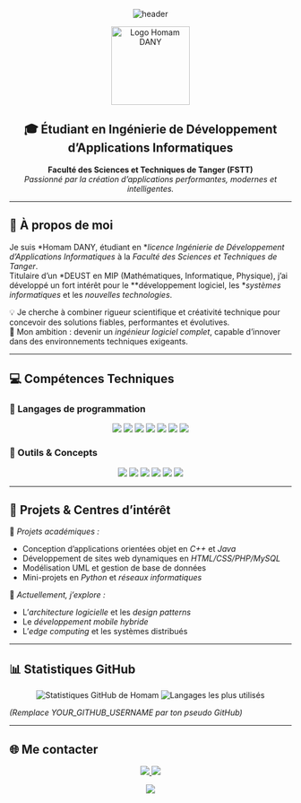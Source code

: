 <!-- HEADER -->
<p align="center">
  <img src="https://capsule-render.vercel.app/api?type=waving&color=0:00b4db,100:0083b0&height=200&section=header&text=👋%20Bienvenue%20sur%20le%20profil%20de%20Homam%20DANY&fontSize=30&fontColor=ffffff&fontAlignY=35" alt="header"/>
</p>

<!-- LOGO PERSONNALISÉ -->
<p align="center">
  <img src="https://img.logoipsum.com/298.svg" width="140" alt="Logo Homam DANY"/>
</p>

<h2 align="center">🎓 Étudiant en Ingénierie de Développement d’Applications Informatiques</h2>

<p align="center">
  <strong>Faculté des Sciences et Techniques de Tanger (FSTT)</strong><br>
  <em>Passionné par la création d’applications performantes, modernes et intelligentes.</em>
</p>

---

## 💫 À propos de moi

Je suis *Homam DANY, étudiant en **licence Ingénierie de Développement d’Applications Informatiques* à la *Faculté des Sciences et Techniques de Tanger*.  
Titulaire d’un *DEUST en MIP (Mathématiques, Informatique, Physique), j’ai développé un fort intérêt pour le **développement logiciel, les **systèmes informatiques* et les *nouvelles technologies*.

💡 Je cherche à combiner rigueur scientifique et créativité technique pour concevoir des solutions fiables, performantes et évolutives.  
🎯 Mon ambition : devenir un *ingénieur logiciel complet*, capable d’innover dans des environnements techniques exigeants.

---

## 💻 Compétences Techniques

### 🔹 Langages de programmation
<p align="center">
  <img src="https://img.shields.io/badge/C++%20(POO)-00599C?style=for-the-badge&logo=cplusplus&logoColor=white"/>
  <img src="https://img.shields.io/badge/Java%20(POO)-ED8B00?style=for-the-badge&logo=openjdk&logoColor=white"/>
  <img src="https://img.shields.io/badge/Python-3776AB?style=for-the-badge&logo=python&logoColor=white"/>
  <img src="https://img.shields.io/badge/HTML5-E34F26?style=for-the-badge&logo=html5&logoColor=white"/>
  <img src="https://img.shields.io/badge/CSS3-1572B6?style=for-the-badge&logo=css3&logoColor=white"/>
  <img src="https://img.shields.io/badge/JavaScript-F7DF1E?style=for-the-badge&logo=javascript&logoColor=black"/>
  <img src="https://img.shields.io/badge/PHP-777BB4?style=for-the-badge&logo=php&logoColor=white"/>
</p>

### 🔹 Outils & Concepts
<p align="center">
  <img src="https://img.shields.io/badge/UML-6A5ACD?style=for-the-badge&logo=diagrams.net&logoColor=white"/>
  <img src="https://img.shields.io/badge/Base%20de%20Données-4479A1?style=for-the-badge&logo=postgresql&logoColor=white"/>
  <img src="https://img.shields.io/badge/Systèmes%20d'Exploitation-000000?style=for-the-badge&logo=linux&logoColor=white"/>
  <img src="https://img.shields.io/badge/Réseaux%20Informatiques-00A8E8?style=for-the-badge&logo=cisco&logoColor=white"/>
  <img src="https://img.shields.io/badge/Développement%20Web-FF7139?style=for-the-badge&logo=mozilla&logoColor=white"/>
  <img src="https://img.shields.io/badge/Mobile%20&%20Edge%20Computing-34A853?style=for-the-badge&logo=android&logoColor=white"/>
</p>

---

## 🚀 Projets & Centres d’intérêt

📘 *Projets académiques :*
- Conception d’applications orientées objet en *C++* et *Java*  
- Développement de sites web dynamiques en *HTML/CSS/PHP/MySQL*  
- Modélisation UML et gestion de base de données  
- Mini-projets en *Python* et *réseaux informatiques*

🌱 *Actuellement, j’explore :*
- L’*architecture logicielle* et les *design patterns*  
- Le *développement mobile hybride*  
- L’*edge computing* et les systèmes distribués  

---

## 📊 Statistiques GitHub

<p align="center">
  <img src="https://github-readme-stats.vercel.app/api?username=YOUR_GITHUB_USERNAME&show_icons=true&theme=tokyonight" alt="Statistiques GitHub de Homam"/>
  <img src="https://github-readme-stats.vercel.app/api/top-langs/?username=YOUR_GITHUB_USERNAME&layout=compact&theme=tokyonight" alt="Langages les plus utilisés"/>
</p>

*(Remplace YOUR_GITHUB_USERNAME par ton pseudo GitHub)*

---

## 🌐 Me contacter

<p align="center">
  <a href="mailto:dany.homam@etu.uae.ac.ma">
    <img src="https://img.shields.io/badge/Email-D14836?style=for-the-badge&logo=gmail&logoColor=white"/>
  </a>
  <a href="https://www.linkedin.com/in/homam-dany-2047a7189">
    <img src="https://img.shields.io/badge/LinkedIn-0077B5?style=for-the-badge&logo=linkedin&logoColor=white"/>
  </a>
</p>

<p align="center">
  <img src="https://capsule-render.vercel.app/api?type=waving&color=0:0083b0,100:00b4db&height=120&section=footer"/>
</p>
